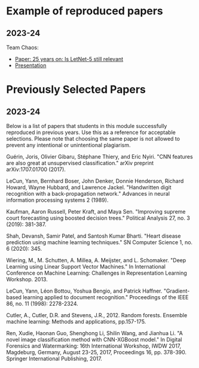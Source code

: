 # Example of reproduced papers

## 2023-24

Team Chaos:
* [Paper: 25 years on: Is LetNet-5 still relevant](https://github.com/aldolipani/CEGE0004/blob/master/10%20-%20Week/examples/2023-24/Chaos/25%20years%20on%20Is%20LeNet-5%20still%20relevant.pdf)
* [Presentation](https://github.com/aldolipani/CEGE0004/blob/master/10%20-%20Week/examples/2023-24/Chaos/Presentation.pdf)

# Previously Selected Papers

## 2023-24

Below is a list of papers that students in this module successfully reproduced in previous years. Use this as a reference for acceptable selections. Please note that choosing the same paper is not allowed to prevent any intentional or unintentional plagiarism.

Guérin, Joris, Olivier Gibaru, Stéphane Thiery, and Eric Nyiri. "CNN features are also great at unsupervised classification." arXiv preprint arXiv:1707.01700 (2017).

LeCun, Yann, Bernhard Boser, John Denker, Donnie Henderson, Richard Howard, Wayne Hubbard, and Lawrence Jackel. "Handwritten digit recognition with a back-propagation network." Advances in neural information processing systems 2 (1989).

Kaufman, Aaron Russell, Peter Kraft, and Maya Sen. "Improving supreme court forecasting using boosted decision trees." Political Analysis 27, no. 3 (2019): 381-387.

Shah, Devansh, Samir Patel, and Santosh Kumar Bharti. "Heart disease prediction using machine learning techniques." SN Computer Science 1, no. 6 (2020): 345.

Wiering, M., M. Schutten, A. Millea, A. Meijster, and L. Schomaker. "Deep Learning using Linear Support Vector Machines." In International Conference on Machine Learning: Challenges in Representation Learning Workshop. 2013.

LeCun, Yann, Léon Bottou, Yoshua Bengio, and Patrick Haffner. "Gradient-based learning applied to document recognition." Proceedings of the IEEE 86, no. 11 (1998): 2278-2324.

Cutler, A., Cutler, D.R. and Stevens, J.R., 2012. Random forests. Ensemble machine learning: Methods and applications, pp.157-175.

Ren, Xudie, Haonan Guo, Shenghong Li, Shilin Wang, and Jianhua Li. "A novel image classification method with CNN-XGBoost model." In Digital Forensics and Watermarking: 16th International Workshop, IWDW 2017, Magdeburg, Germany, August 23-25, 2017, Proceedings 16, pp. 378-390. Springer International Publishing, 2017.